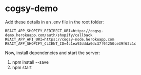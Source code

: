 # cogsy-demo

Add these details in an .env file in the root folder:

```
REACT_APP_SHOPIFY_REDIRECT_URI=https://cogsy-demo.herokuapp.com/auth/shopify/callback
REACT_APP_API_URI=https://cogsy-node.herokuapp.com
REACT_APP_SHOPIFY_CLIENT_ID=4c1ea92ddda0dc37f94250ce39f62c1c
```

Now, install dependencies and start the server:

1. npm install --save
2. npm start


